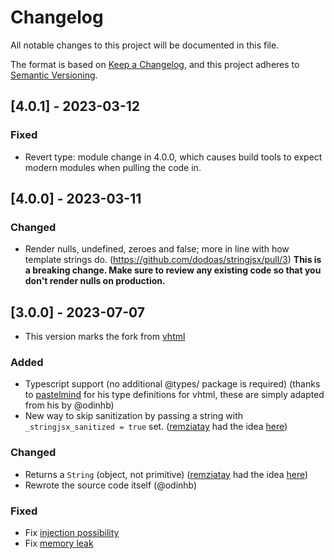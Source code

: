 # Changelog

All notable changes to this project will be documented in this file.

The format is based on [Keep a Changelog](https://keepachangelog.com/en/1.1.0/),
and this project adheres to [Semantic Versioning](https://semver.org/spec/v2.0.0.html).

## [4.0.1] - 2023-03-12

### Fixed

- Revert type: module change in 4.0.0, which causes build tools to expect modern
modules when pulling the code in.

## [4.0.0] - 2023-03-11

### Changed

- Render nulls, undefined, zeroes and false; more in line with how template strings do. (https://github.com/dodoas/stringjsx/pull/3) **This is a breaking change. Make sure to review any existing code so that you don't render nulls on production.**

## [3.0.0] - 2023-07-07

- This version marks the fork from [vhtml](https://www.npmjs.com/package/vhtml)

### Added

- Typescript support (no additional @types/ package is required) (thanks to [pastelmind](https://github.com/pastelmind) for his type definitions for vhtml, these are simply adapted from his by @odinhb)
- New way to skip sanitization by passing a string with `_stringjsx_sanitized = true` set. ([remziatay](https://github.com/remziatay) had the idea [here](https://github.com/developit/vhtml/issues/34#issuecomment-1460436783))

### Changed

- Returns a `String` (object, not primitive) ([remziatay](https://github.com/remziatay) had the idea [here](https://github.com/developit/vhtml/issues/34#issuecomment-1460436783))
- Rewrote the source code itself (@odinhb)

### Fixed

- Fix [injection possibility](https://github.com/developit/vhtml/issues/34)
- Fix [memory leak](https://github.com/developit/vhtml/issues/20)
